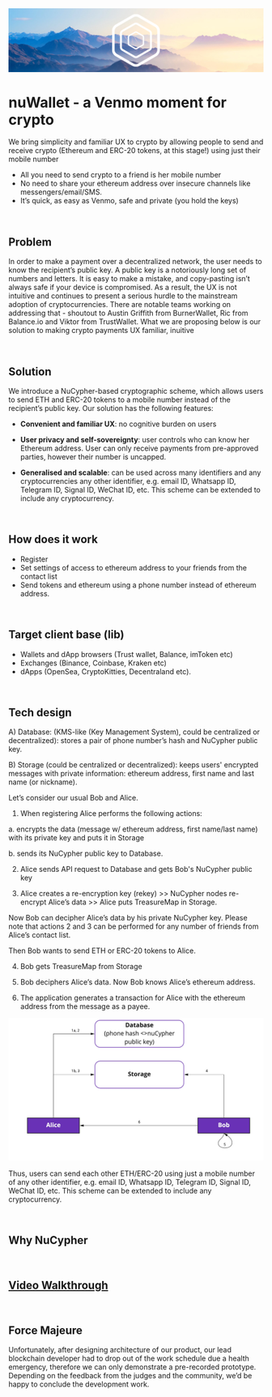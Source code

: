 

<style>
    .md-content {
        margin-left: 0;
    }

    .md-sidebar--primary, .md-header-nav__button.md-icon--menu {
        display: none;
    }
</style>


<img src="/images/introsmall.png" alt="drawing" />

# nuWallet - a Venmo moment for crypto


We bring simplicity and familiar UX to crypto by allowing people to send and receive crypto (Ethereum and ERC-20 tokens, at this stage!) using just their mobile number

* All you need to send crypto to a friend is her mobile number 
* No need to share your ethereum address over insecure channels like messengers/email/SMS. 
* It’s quick, as easy as Venmo, safe and private (you hold the keys)



</br>


## Problem
In order to make a payment over a decentralized network, the user needs to know the recipient’s public key. A public key is a notoriously long set of numbers and letters. It is easy to make a mistake, and copy-pasting isn’t always safe if your device is compromised. As a result, the UX is not intuitive and continues to present a serious hurdle to the mainstream adoption of cryptocurrencies. There are notable teams working on addressing that - shoutout to Austin Griffith from BurnerWallet, Ric from Balance.io and Viktor from TrustWallet. What we are proposing below is our solution to making crypto payments UX familiar, inuitive 

</br>

## Solution
We introduce a NuCypher-based cryptographic scheme, which allows users to send ETH and ERC-20 tokens to a mobile number instead of the recipient’s public key. Our solution has the following features:  

* **Convenient and familiar UX**:  no cognitive burden on users 

* **User privacy and self-sovereignty**: user controls who can know her Ethereum address. User can only receive payments from pre-approved parties, however their number is uncapped.

* **Generalised and scalable**: can be used across many identifiers and any cryptocurrencies any other identifier, e.g. email ID, Whatsapp ID, Telegram ID, Signal ID, WeChat ID, etc. This scheme can be extended to include any cryptocurrency. 

</br>

## How does it work

* Register
* Set settings of access to ethereum address to your friends from the contact list
* Send tokens and ethereum using a phone number instead of ethereum address. 

</br>

## Target client base (lib)

* Wallets and dApp browsers (Trust wallet, Balance, imToken etc)
* Exchanges (Binance, Coinbase, Kraken etc)
* dApps (OpenSea, CryptoKitties, Decentraland etc).

</br>

## Tech design

A) Database: (KMS-like (Key Management System), could be centralized or  decentralized): stores a pair of phone number’s hash and NuCypher public key. 

B) Storage (could be centralized or decentralized): keeps users' encrypted messages with private information: ethereum address, first name and last name (or nickname). 


Let’s consider our usual Bob and Alice.  
1) When registering Alice performs the following actions:

 a.  encrypts the data (message w/ ethereum address, first name/last name)  with its private key and puts it in Storage 

 b. sends its NuCypher public key to Database. 

2) Alice sends API request to Database and gets Bob's NuCypher public key

3) Alice creates a re-encryption key (rekey) >> NuCypher nodes re-encrypt Alice’s data >> Alice puts TreasureMap in Storage.

Now Bob can decipher Alice’s data by his private NuCypher key. Please note that actions 2 and 3 can be performed for any number of friends from Alice’s contact list. 

Then Bob wants to send ETH or ERC-20 tokens to Alice. 

4) Bob gets TreasureMap from Storage 

5) Bob deciphers Alice’s data. Now Bob knows Alice’s ethereum address. 

6) The application generates a transaction for Alice with the ethereum address from the message as a payee. 

<img src="/images/development/nuWallet.jpg" alt="drawing" />

Thus, users can send each other ETH/ERC-20 using just a mobile number of any other identifier, e.g. email ID, Whatsapp ID, Telegram ID, Signal ID, WeChat ID, etc. This scheme can be extended to include any cryptocurrency. 

</br>

## Why NuCypher

</br>

## [Video Walkthrough](https://www.dropbox.com/s/wdu5vdodlbgv542/nuCypher.mp4?dl=0)



</br>

## Force Majeure 
Unfortunately, after designing architecture of our product, our lead blockchain developer had to drop out of the work schedule due a health emergency, therefore we can only demonstrate a pre-recorded prototype. Depending on the feedback from the judges and the community, we’d be happy to conclude the development work. 

</br>